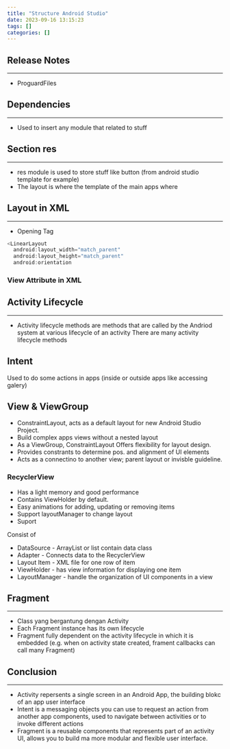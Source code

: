 ```yaml
---
title: "Structure Android Studio"
date: 2023-09-16 13:15:23
tags: []
categories: []
---
```


## Release Notes
---
* ProguardFiles

## Dependencies
---
* Used to insert any module that related to stuff

## Section res
---
* res module is used to store stuff like button (from android studio template
    for example)
* The layout is where the template of the main apps where

## Layout in XML
---
* Opening Tag
```kotlin
<LinearLayout
  android:layout_width="match_parent"
  android:layout_height="match_parent"
  android:orientation
```

### View Attribute in XML

## Activity Lifecycle
---
* Activity lifecycle methods are methods that are called by the Andriod system
    at various lifecycle of an activity
There are many activity lifecycle methods

## Intent
Used to do some actions in apps (inside or outside apps like accessing galery)

## View & ViewGroup
* ConstraintLayout, acts as a default layout for new Android Studio Project.
* Build complex apps views without a nested layout
* As a ViewGroup, ConstraintLayout Offers flexibility for layout design.
* Provides constrants to determine pos. and alignment of UI elements
* Acts as a connectino to another view; parent layout or invisble guideline.

### RecyclerView
* Has a light memory and good performance
* Contains ViewHolder by default.
* Easy animations for adding, updating or removing items
* Support layoutManager to change layout
* Suport 

Consist of 
- DataSource - ArrayList or list contain data class
- Adapter - Connects data to the RecyclerView
- Layout Item - XML file for one row of item
- ViewHolder - has view information for displaying one item
- LayoutManager - handle the organization of UI components in a view

## Fragment
---
* Class yang bergantung dengan Activity 
* Each Fragment instance has its own lifecycle
* Fragment fully dependent on the activity lifecycle in which it is embedded
    (e.g. when on activity state created, frament callbacks can call many
    Fragment)

## Conclusion
---
* Activity repersents a single screen in an Android App, the building blokc of
    an app user interface
* Intent is a messaging objects you can use to request an action from another
    app components, used to navigate between activities or to invoke different
    actions
* Fragment is a reusable components that represents part of an activity UI,
    allows you to build ma more modular and flexible user interface.
